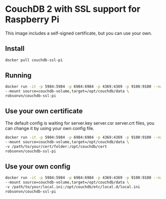 # CouchDB 2 with SSL support for Raspberry Pi

This image includes a self-signed certificate, but you can use your own.

## Install
```bash
docker pull couchdb-ssl-pi
```

## Running
```bash
docker run -it -p 5984:5984 -p 6984:6984 -p 4369:4369 -p 9100:9100 --name couchdb  -d \
--mount source=couchdb-volume,target=/opt/couchdb/data \
robsonvn/couchdb-ssl-pi
```

## Use your own certificate

The default config is waiting for server.key server.csr server.crt files, you can change it by using your own config file.

```bash
docker run -it -p 5984:5984 -p 6984:6984 -p 4369:4369 -p 9100:9100 --name couchdb  -d \
--mount source=couchdb-volume,target=/opt/couchdb/data \
-v /path/to/your/cert/folder:/opt/couchdb/cert
robsonvn/couchdb-ssl-pi
```

## Use your own config

```bash
docker run -it -p 5984:5984 -p 6984:6984 -p 4369:4369 -p 9100:9100 --name couchdb  -d \
--mount source=couchdb-volume,target=/opt/couchdb/data \
-v /path/to/your/local.ini:/opt/couchdb/etc/local.d/local.ini
robsonvn/couchdb-ssl-pi
```
